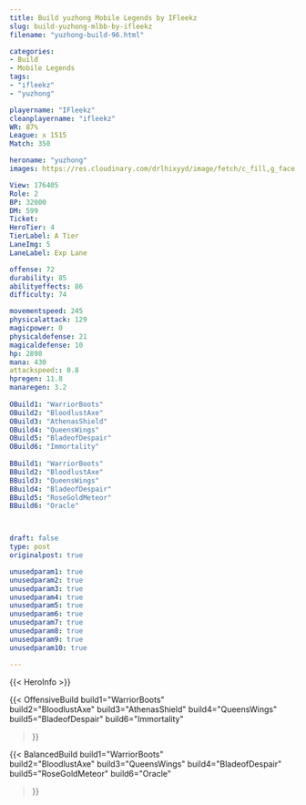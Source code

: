 ```yaml
---
title: Build yuzhong Mobile Legends by IFleekz
slug: build-yuzhong-mlbb-by-ifleekz
filename: "yuzhong-build-96.html"

categories: 
- Build 
- Mobile Legends
tags: 
- "ifleekz"
- "yuzhong"

playername: "IFleekz"
cleanplayername: "ifleekz"
WR: 87%
League: x 1515
Match: 350 

heroname: "yuzhong"
images: https://res.cloudinary.com/drlhixyyd/image/fetch/c_fill,g_face,f_auto/https://cdn2-build.mobagenie.my.id/p/images/banner/full/yuzhong.jpg

View: 176405 
Role: 2 
BP: 32000
DM: 599 
Ticket:  
HeroTier: 4 
TierLabel: A Tier 
LaneImg: 5
LaneLabel: Exp Lane

offense: 72 
durability: 85 
abilityeffects: 86 
difficulty: 74 

movementspeed: 245
physicalattack: 129
magicpower: 0
physicaldefense: 21
magicaldefense: 10
hp: 2898
mana: 430
attackspeed:: 0.8
hpregen: 11.8
manaregen: 3.2
 
OBuild1: "WarriorBoots"  
OBuild2: "BloodlustAxe" 
OBuild3: "AthenasShield" 
OBuild4: "QueensWings" 
OBuild5: "BladeofDespair" 
OBuild6: "Immortality" 
 
BBuild1: "WarriorBoots"  
BBuild2: "BloodlustAxe" 
BBuild3: "QueensWings" 
BBuild4: "BladeofDespair" 
BBuild5: "RoseGoldMeteor" 
BBuild6: "Oracle"



draft: false
type: post
originalpost: true

unusedparam1: true
unusedparam2: true
unusedparam3: true
unusedparam4: true
unusedparam5: true
unusedparam6: true
unusedparam7: true
unusedparam8: true
unusedparam9: true
unusedparam10: true

---
```


{{< HeroInfo >}} 

{{< OffensiveBuild 
build1="WarriorBoots"  
build2="BloodlustAxe" 
build3="AthenasShield" 
build4="QueensWings" 
build5="BladeofDespair" 
build6="Immortality" 
 >}} 

{{< BalancedBuild 
build1="WarriorBoots"  
build2="BloodlustAxe" 
build3="QueensWings" 
build4="BladeofDespair" 
build5="RoseGoldMeteor" 
build6="Oracle" 
 >}}

